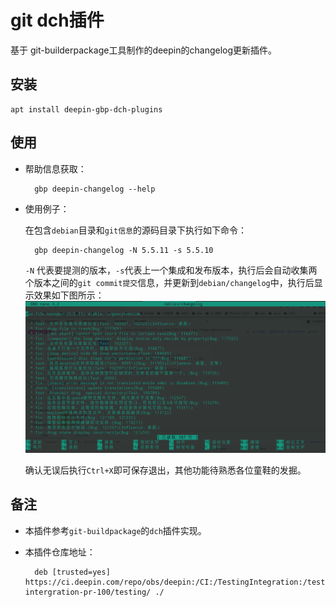 # git dch插件

基于 git-builderpackage工具制作的deepin的changelog更新插件。

## 安装

    apt install deepin-gbp-dch-plugins

## 使用

- 帮助信息获取：

        gbp deepin-changelog --help


- 使用例子：

    在包含`debian`目录和`git信息`的源码目录下执行如下命令：

        gbp deepin-changelog -N 5.5.11 -s 5.5.10

    `-N` 代表要提测的版本，`-s`代表上一个集成和发布版本，执行后会自动收集两个版本之间的`git commit提交`信息，并更新到`debian/changelog`中，执行后显示效果如下图所示：
    ![deepin-changelog](./res/deepin-dch.png)

    确认无误后执行`Ctrl+X`即可保存退出，其他功能待熟悉各位童鞋的发掘。


## 备注

- 本插件参考`git-buildpackage`的`dch`插件实现。
- 本插件仓库地址：

        deb [trusted=yes] https://ci.deepin.com/repo/obs/deepin:/CI:/TestingIntegration:/test-intergration-pr-100/testing/ ./
